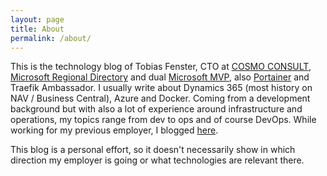 ```yaml
---
layout: page
title: About
permalink: /about/
---
```


This is the technology blog of Tobias Fenster, CTO at <a href="https://www.cosmoconsult.com" target="_blank">COSMO CONSULT</a>, <a href="https://rd.microsoft.com/en-us/tobias-fenster">Microsoft Regional Directory</a> and dual <a href="https://mvp.microsoft.com/en-us/PublicProfile/5002758?fullName=Tobias%20Fenster" target="_blank">Microsoft MVP</a>, also <a href="https://www.portainer.io/ambassador-programme">Portainer</a> and Traefik Ambassador. I usually write about Dynamics 365 (most history on NAV / Business Central), Azure and Docker. Coming from a development background but with also a lot of experience around infrastructure and operations, my topics range from dev to ops and of course DevOps. While working for my previous employer, I blogged <a href="https://www.axians-infoma.com/techblog/">here</a>.

This blog is a personal effort, so it doesn't necessarily show in which direction my employer is going or what technologies are relevant there.
